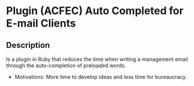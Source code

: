 # Plugin (ACFEC) Auto Completed for E-mail Clients

## Description
Is a plugin in Ruby that reduces the time when writing a management email through the auto-completion of preloaded words.



- Motivations:
More time to develop ideas and less time for bureaucracy.

